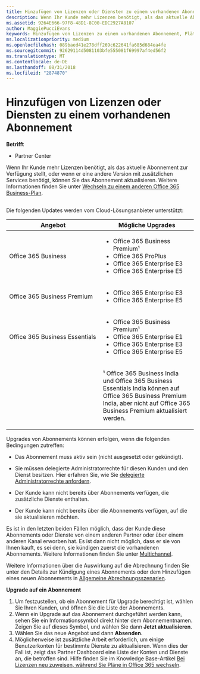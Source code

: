 ```yaml
---
title: Hinzufügen von Lizenzen oder Diensten zu einem vorhandenen Abonnement | Partner Center
description: Wenn Ihr Kunde mehr Lizenzen benötigt, als das aktuelle Abonnement zur Verfügung stellt, oder wenn er eine andere Version mit zusätzlichen Services benötigt, können Sie ein Upgrade für das Abonnement vornehmen.
ms.assetid: 9264E666-97F8-48D1-8C00-EDC2927A8107
author: MaggiePucciEvans
keywords: Hinzufügen von Lizenzen zu einem vorhandenen Abonnement, Plätze zu einem vorhandenen Abonnement hinzufügen, Abonnement andern, Ändern eines Abonnements, Weitere Lizenzen für einen Kunden erwerben
ms.localizationpriority: medium
ms.openlocfilehash: 089baed41e278dff269c622641fa685d684ea4fe
ms.sourcegitcommit: 92629114d5081103bfe555081f69997af4ed56f2
ms.translationtype: MT
ms.contentlocale: de-DE
ms.lasthandoff: 08/31/2018
ms.locfileid: "2874870"
---
```

# <a name="add-licenses-or-services-to-an-existing-subscription"></a>Hinzufügen von Lizenzen oder Diensten zu einem vorhandenen Abonnement

**Betrifft**

-  Partner Center

Wenn Ihr Kunde mehr Lizenzen benötigt, als das aktuelle Abonnement zur Verfügung stellt, oder wenn er eine andere Version mit zusätzlichen Services benötigt, können Sie das Abonnement aktualisieren. Weitere Informationen finden Sie unter [Wechseln zu einem anderen Office 365 Business-Plan](http://go.microsoft.com/fwlink/p/?LinkId=723577).

## <a href="" id="upgradesubscription"></a>


Die folgenden Updates werden vom Cloud-Lösungsanbieter unterstützt:

<table>
<colgroup>
<col width="50%" />
<col width="50%" />
</colgroup>
<thead>
<tr class="header">
<th>Angebot</th>
<th>Mögliche Upgrades</th>
</tr>
</thead>
<tbody>
<tr class="odd">
<td>Office 365 Business</td>
<td><ul>
<li>Office 365 Business Premium¹</li>
<li>Office 365 ProPlus</li>
<li>Office 365 Enterprise E3</li>
<li>Office 365 Enterprise E5</li>
</ul></td>
</tr>
<tr class="even">
<td>Office 365 Business Premium</td>
<td><ul>
<li>Office 365 Enterprise E3</li>
<li>Office 365 Enterprise E5</li>
</ul></td>
</tr>
<tr class="odd">
<td>Office 365 Business Essentials</td>
<td><ul>
<li>Office 365 Business Premium¹</li>
<li>Office 365 Enterprise E1</li>
<li>Office 365 Enterprise E3</li>
<li>Office 365 Enterprise E5</li>
</ul></td>
</tr>
<tr class="even">
<td></td>
<td><p>¹ Office 365 Business India und Office 365 Business Essentials India können auf Office 365 Business Premium India, aber nicht auf Office 365 Business Premium aktualisiert werden.</p></td>
</tr>
</tbody>
</table>

 

Upgrades von Abonnements können erfolgen, wenn die folgenden Bedingungen zutreffen:

-   Das Abonnement muss aktiv sein (nicht ausgesetzt oder gekündigt).

-   Sie müssen delegierte Administratorrechte für diesen Kunden und den Dienst besitzen. Hier erfahren Sie, wie Sie [delegierte Administratorrechte anfordern](request-a-relationship-with-a-customer.md).

-   Der Kunde kann nicht bereits über Abonnements verfügen, die zusätzliche Dienste enthalten.

-   Der Kunde kann nicht bereits über die Abonnements verfügen, auf die sie aktualisieren möchten.

Es ist in den letzten beiden Fällen möglich, dass der Kunde diese Abonnements oder Dienste von einem anderen Partner oder über einem anderen Kanal erworben hat. Es ist dann nicht möglich, dass er sie von Ihnen kauft, es sei denn, sie kündigen zuerst die vorhandenen Abonnements. Weitere Informationen finden Sie unter [Multichannel](multichannel.md).

Weitere Informationen über die Auswirkung auf die Abrechnung finden Sie unter den Details zur Kündigung eines Abonnements oder dem Hinzufügen eines neuen Abonnements in [Allgemeine Abrechnungsszenarien](common-billing-scenarios.md).

**Upgrade auf ein Abonnement**

1.  Um festzustellen, ob ein Abonnement für Upgrade berechtigt ist, wählen Sie Ihren Kunden, und öffnen Sie die Liste der Abonnements.
2.  Wenn ein Upgrade auf das Abonnement durchgeführt werden kann, sehen Sie ein Informationssymbol direkt hinter dem Abonnementnamen. Zeigen Sie auf dieses Symbol, und wählen Sie dann **Jetzt aktualisieren**.
3.  Wählen Sie das neue Angebot und dann **Absenden**.
4.  Möglicherweise ist zusätzliche Arbeit erforderlich, um einige Benutzerkonten für bestimmte Dienste zu aktualisieren. Wenn dies der Fall ist, zeigt das Partner Dashboard eine Liste der Konten und Dienste an, die betroffen sind. Hilfe finden Sie im Knowledge Base-Artikel [Bei Lizenzen neu zuweisen, während Sie Pläne in Office 365 wechseln](http://go.microsoft.com/fwlink/p/?LinkId=723576).

 

 



